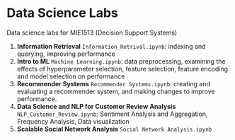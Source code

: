 Data Science Labs
===

Data science labs for MIE1513 (Decision Support Systems)
1. **Information Retrieval** `Information_Retrival.ipynb`: indexing and querying, improving performance
2. **Intro to ML** `Machine Learning.ipynb`: data preprocessing, examining the effects of hyperparameter selection, feature selection, feature encoding and model selection on performance
3. **Recommender Systems** `Recommender Systems.ipynb`: creating and evaluating a recommender system, and making changes to improve performance.
4. **Data Science and NLP for Customer Review Analysis** `NLP_Customer_Review.ipynb`: Sentiment Analysis and Aggregation, Frequency Analysis, Data visualization
5. **Scalable Social Network Analysis** `Social Network Analysis.ipynb`
